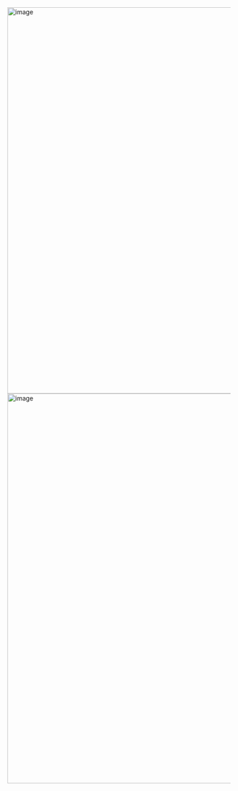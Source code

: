 <img width="1919" height="872" alt="image" src="https://github.com/user-attachments/assets/e710e922-9c94-4a6b-b98a-b13e8da452d8" />

<img width="1919" height="880" alt="image" src="https://github.com/user-attachments/assets/7d006773-4d16-46dc-854e-a660a7bfafc3" />

